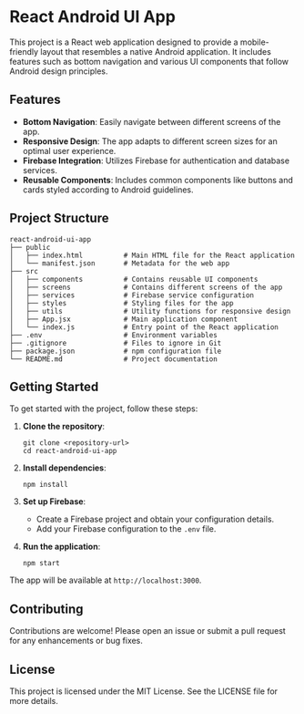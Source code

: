 # React Android UI App

This project is a React web application designed to provide a mobile-friendly layout that resembles a native Android application. It includes features such as bottom navigation and various UI components that follow Android design principles.

## Features

- **Bottom Navigation**: Easily navigate between different screens of the app.
- **Responsive Design**: The app adapts to different screen sizes for an optimal user experience.
- **Firebase Integration**: Utilizes Firebase for authentication and database services.
- **Reusable Components**: Includes common components like buttons and cards styled according to Android guidelines.

## Project Structure

```
react-android-ui-app
├── public
│   ├── index.html          # Main HTML file for the React application
│   └── manifest.json       # Metadata for the web app
├── src
│   ├── components          # Contains reusable UI components
│   ├── screens             # Contains different screens of the app
│   ├── services            # Firebase service configuration
│   ├── styles              # Styling files for the app
│   ├── utils               # Utility functions for responsive design
│   ├── App.jsx             # Main application component
│   └── index.js            # Entry point of the React application
├── .env                    # Environment variables
├── .gitignore              # Files to ignore in Git
├── package.json            # npm configuration file
└── README.md               # Project documentation
```

## Getting Started

To get started with the project, follow these steps:

1. **Clone the repository**:
   ```
   git clone <repository-url>
   cd react-android-ui-app
   ```

2. **Install dependencies**:
   ```
   npm install
   ```

3. **Set up Firebase**:
   - Create a Firebase project and obtain your configuration details.
   - Add your Firebase configuration to the `.env` file.

4. **Run the application**:
   ```
   npm start
   ```

The app will be available at `http://localhost:3000`.

## Contributing

Contributions are welcome! Please open an issue or submit a pull request for any enhancements or bug fixes.

## License

This project is licensed under the MIT License. See the LICENSE file for more details.